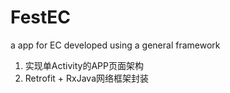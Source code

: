 # FestEC
a app for EC developed using a general framework


1. 实现单Activity的APP页面架构
2. Retrofit + RxJava网络框架封装
